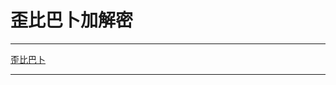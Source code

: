 # 歪比巴卜加解密



***

[歪比巴卜](secret.html ':include :type=iframe width=100% height=400px')



***











